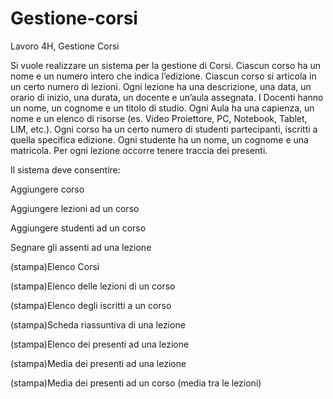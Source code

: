 # Gestione-corsi
Lavoro 4H, Gestione Corsi

Si vuole realizzare un sistema per la gestione di Corsi. Ciascun corso ha un nome e un
numero intero che indica l’edizione. Ciascun corso si articola in un certo numero di lezioni.
Ogni lezione ha una descrizione, una data, un orario di inizio, una durata, un docente e
un’aula assegnata. I Docenti hanno un nome, un cognome e un titolo di studio.
Ogni Aula ha una capienza, un nome e un elenco di risorse (es. Video Proiettore, PC,
Notebook, Tablet, LIM, etc.). Ogni corso ha un certo numero di studenti partecipanti, iscritti a quella specifica edizione.
Ogni studente ha un nome, un cognome e una matricola. Per ogni lezione occorre tenere
traccia dei presenti.

Il sistema deve consentire:

Aggiungere corso

Aggiungere lezioni ad un corso

Aggiungere studenti ad un corso

Segnare gli assenti ad una lezione

(stampa)Elenco Corsi

(stampa)Elenco delle lezioni di un corso

(stampa)Elenco degli iscritti a un corso

(stampa)Scheda riassuntiva di una lezione

(stampa)Elenco dei presenti ad una lezione

(stampa)Media dei presenti ad una lezione

(stampa)Media dei presenti ad un corso (media tra le lezioni)
